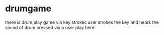# drumgame
there is drum play game via key strokes
user strokes the key and hears the sound of drum pressed via a user
play here:
